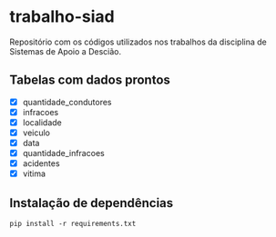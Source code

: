 # trabalho-siad
Repositório com os códigos utilizados nos trabalhos da disciplina de Sistemas de Apoio a Descião.

## Tabelas com dados prontos

- [x] quantidade_condutores
- [x] infracoes
- [x] localidade
- [x] veiculo
- [x] data
- [x] quantidade_infracoes
- [x] acidentes
- [x] vitima

## Instalação de dependências

```
pip install -r requirements.txt
```